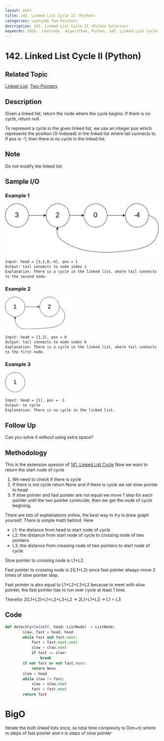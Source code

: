 ```yaml
---
layout: post
title: 142. Linked List Cycle II (Python)
categories: Leetcode Two-Pointers
description: 142. Linked List Cycle II (Python Solution)
keywords: 2020， Leetcode， Algorithem, Python, 142. Linked List Cycle II, zhenyu, Linked List, Two Pointer
---
```


# 142. Linked List Cycle II (Python)

## Related Topic
<a href="/categories/#Linked-List" target="_blank"> Linked-List</a>.
<a href="/categories/#Two-Pointers" target="_blank"> Two-Pointers</a>.

## Description
Given a linked list, return the node where the cycle begins. If there is no cycle, return null.

To represent a cycle in the given linked list, we use an integer pos which represents the position (0-indexed) in the linked list where tail connects to. If pos is -1, then there is no cycle in the linked list.

## Note
Do not modify the linked list.

## Sample I/O

### Example 1
![example1](/images/blog/circularlinkedlist.png)
```
Input: head = [3,2,0,-4], pos = 1
Output: tail connects to node index 1
Explanation: There is a cycle in the linked list, where tail connects to the second node.
```

### Example 2
![example1](/images/blog/circularlinkedlist_test2.png)
```
Input: head = [1,2], pos = 0
Output: tail connects to node index 0
Explanation: There is a cycle in the linked list, where tail connects to the first node.
```

### Example 3
![example1](/images/blog/circularlinkedlist_test3.png)
```
Input: head = [1], pos = -1
Output: no cycle
Explanation: There is no cycle in the linked list.
```

## Follow Up
Can you solve it without using extra space?

## Methodology
This is the extension quesion of <a href="https://zhenyu0519.github.io/2020/06/07/lc141/" target="_blank">141. Linked List Cycle</a> Now we want to return the start node of cycle

1. We need to check if there is cycle
2. If there is not cycle return None and if there is cycle we set slow pointer to head
3. If slow pointer and fast pointer are not equal we move 1 step for each pointer until the two pointer conincide, then we get the node of cycle begining.

There are lots of explainations online, the best way to try is draw graph yourself.
There is simple math behind. Here

* L1: the distance from head to start node of cycle
* L2: the distance from start node of cycle to crossing node of two pointers
* L3: the distance from crossing node of two pointers to start node of cycle

Slow pointer to crossing node is L1+L2.

Fast pointer to crossing node is 2(L1+L2) since fast pointer always move 2 times of slow pointer step.

Fast pointer is also equal to L1+L2+L3+L2 because to meet with slow pointer, the fast pointer has to run over cycle at least 1 time.

Therefor 2(L1+L2)=L1+L2+L3+L2 -> 2L1=L1+L3 -> L1 = L3

## Code
```python
def detectCycle(self, head: ListNode) -> ListNode:
        slow, fast = head, head
        while fast and fast.next:
            fast = fast.next.next
            slow = slow.next
            if fast == slow:
                break
        if not fast or not fast.next:
            return None
        slow = head
        while slow != fast:
            slow = slow.next
            fast = fast.next
        return fast
```
# BigO
Iterate the both linked lists once, so total time complexity is O(m+n) where m steps of fast pointer and n is steps of slow pointer

